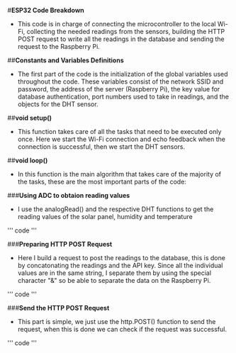 #**ESP32 Code Breakdown**
- This code is in charge of connecting the microcontroller to the local Wi-Fi, collecting the needed readings from
the sensors, building the HTTP POST request to write all the readings in the database and sending the request to
the Raspberry Pi.

##**Constants and Variables Definitions**
- The first part of the code is the initialization of the global variables used throughout the code. These variables
consist of the network SSID and password, the address of the server (Raspberry Pi), the key value for database
authentication, port numbers used to take in readings, and the objects for the DHT sensor.

##**void setup()**
- This function takes care of all the tasks that need to be executed only once. Here we start the Wi-Fi connection
and echo feedback when the connection is successful, then we start the DHT sensors.

##**void loop()**
- In this function is the main algorithm that takes care of the majority of the tasks, these are the most important
parts of the code:

###**Using ADC to obtaion reading values** 
- I use the analogRead() and the respective DHT functions to get the reading values of the solar panel, humidity and
temperature

'''
code
'''

###**Preparing HTTP POST Request**
- Here I build a request to post the readings to the database, this is done by concatonating the readings and the 
API key. Since all the individual values are in the same string, I separate them by using the special character "&"
so be able to separate the data on the Raspberry Pi.

'''
code
'''

###**Send the HTTP POST Request**
- This part is simple, we just use the http.POST() function to send the request, when this is done we can check if 
the request was successful.

'''
code
'''
